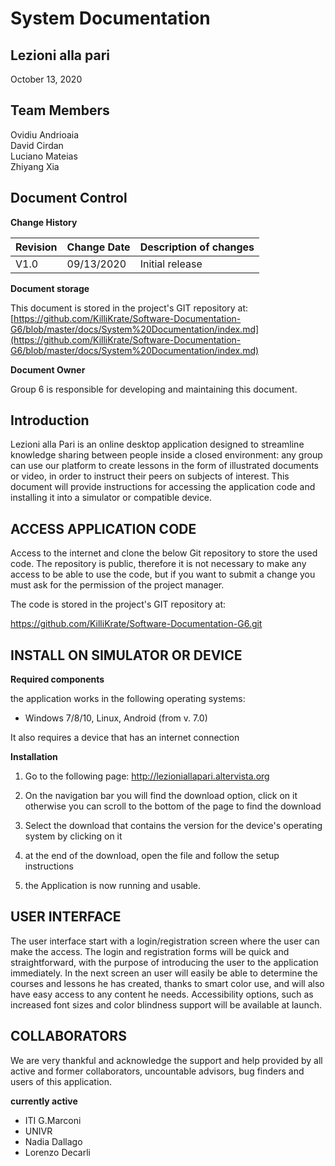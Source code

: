 # System Documentation

## Lezioni alla pari
October 13, 2020

## Team Members
Ovidiu Andrioaia  
David Cirdan  
Luciano Mateias  
Zhiyang Xia

## Document Control

**Change History**

| Revision | Change Date | Description of changes |
| -------- | ----------- | ---------------------- |
| V1.0     | 09/13/2020  | Initial release        |

**Document storage**

This document is stored in the project's GIT repository at:
[https://github.com/KilliKrate/Software-Documentation-G6/blob/master/docs/System%20Documentation/index.md](https://github.com/KilliKrate/Software-Documentation-G6/blob/master/docs/System%20Documentation/index.md)
 
**Document Owner**

Group 6 is responsible for developing and maintaining this document.

## Introduction

Lezioni alla Pari is an online desktop application designed to streamline knowledge sharing between people inside a closed environment: any group can use our platform to create lessons in the form of illustrated documents or video, in order to instruct their peers on subjects of interest. This document will provide instructions for accessing the application code and installing it into a simulator or compatible device.

## ACCESS APPLICATION CODE

Access to the internet and clone the below Git repository to store the used code. The repository is public, therefore it is not necessary to make any access to be able to use the code, but if you want to submit a change you must ask for the permission of the project manager.

The code is stored in the project's GIT repository at:

https://github.com/KilliKrate/Software-Documentation-G6.git

## INSTALL ON SIMULATOR OR DEVICE

**Required components**

the application works in the following operating systems:

* Windows 7/8/10, Linux, Android (from v. 7.0)

It also requires a device that has an internet connection

**Installation**

1. Go to the following page: http://lezioniallapari.altervista.org

2.  On the navigation bar you will find the download option, click on it otherwise you can scroll to the bottom of the page to find the download

3. Select the download that contains the version for the device's operating system by clicking on it

4. at the end of the download, open the file and follow the setup instructions

5. the Application is now running and usable.
 
## USER INTERFACE
The user interface start with a login/registration screen where the user can make the access. The login and registration forms will be quick and straightforward, with the purpose of introducing the user to the application immediately. In the next screen an user will easily be able to determine the courses and lessons he has created, thanks to smart color use, and will also have easy access to any content he needs. Accessibility options, such as increased font sizes and color blindness support will be available at launch.

## COLLABORATORS
We are very thankful and acknowledge the support and help provided by all active and former collaborators, uncountable advisors, bug finders and users of this application.

**currently active**
* ITI G.Marconi
* UNIVR
* Nadia Dallago
* Lorenzo Decarli
